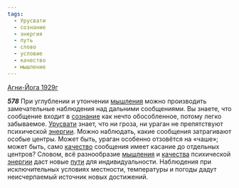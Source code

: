 ```yaml
---
tags:
  - Урусвати
  - сознание
  - энергия
  - путь
  - слово
  - условие
  - качество
  - мышление
---
```


[Агни-Йога 1929г](/agni/1929)

___578___
При углублении и утончении [мышления](/tag/#мышление) можно производить замечательные наблюдения над дальними сообщениями. Вы знаете, что сообщение входит в [сознание](/tag/#сознание) как нечто обособленное, потому легко забываемое. [Урусвати](/tag/#Урусвати) знает, что ни гроза, ни ураган не препятствуют психической [энергии](/tag/#энергия). Можно наблюдать, какие сообщения затрагивают особые центры. Может быть, ураган особенно отзовётся на «чаше»; может быть, само [качество](/tag/#качество) сообщения имеет касание до отдельных центров? Словом, всё разнообразие [мышления](/tag/#мышление) и [качества](/tag/#качество) психической [энергии](/tag/#энергия) даст новые [пути](/tag/#путь) для индивидуальности. Наблюдения при исключительных условиях местности, температуры и погоды дадут неисчерпаемый источник новых достижений.